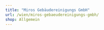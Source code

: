 ```yaml
---
title: "Miros Gebäudereinigungs GmbH"
url: /wien/miros-gebaeudereinigungs-gmbh/
shop: Allgemein
---
```

